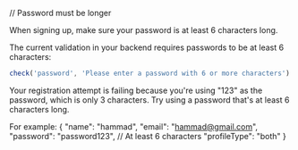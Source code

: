 // Password must be longer

When signing up, make sure your password is at least 6 characters long.

The current validation in your backend requires passwords to be at least 6 characters:

```javascript
check('password', 'Please enter a password with 6 or more characters').isLength({ min: 6 })
```

Your registration attempt is failing because you're using "123" as the password,
which is only 3 characters. Try using a password that's at least 6 characters long.

For example:
{
  "name": "hammad",
  "email": "hammad@gmail.com", 
  "password": "password123",  // At least 6 characters
  "profileType": "both"
}
